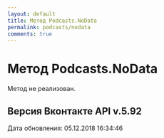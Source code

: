 ```yaml
---
layout: default
title: Метод Podcasts.NoData
permalink: podcasts/nodata
comments: true
---
```

# Метод Podcasts.NoData
Метод не реализован.

## Версия Вконтакте API v.5.92
Дата обновления: 05.12.2018 16:34:46
